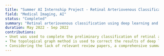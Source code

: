 ```yaml
---
title: "Summer AI Internship Project - Retinal Arteriovenous Classification (Semantic Segmentation)"
field: "Medical Imaging, AI"
status: "Completed"
summary: "Retinal arteriovenous classification using deep learning and topological graph correction."
duration: May 2022 - Sep 2022  
contributions:
- Unet was used to complete the preliminary classification of retinal arteriovenous in fundus color images.  
- The topological graph method is used to correct the results of deep learning classification to solve the problem of the lack of topological continuity.  
- Considering the lack of relevant review papers, a comprehensive summary of the retinal arteriovenous automatic classification method is completed through literature research and data statistics.
---
```




